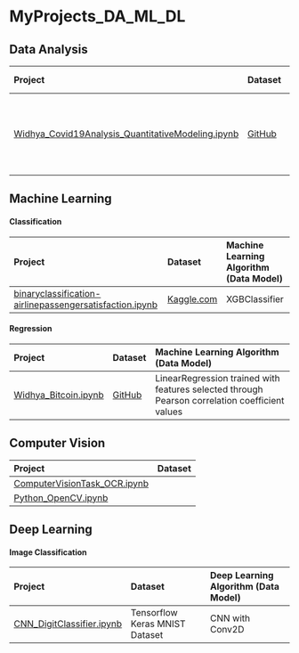 # MyProjects_DA_ML_DL  

## Data Analysis

|Project|Dataset|Additional Information|
|:----|:----|:----|
|[Widhya_Covid19Analysis_QuantitativeModeling.ipynb](<https://github.com/mygoal-javadeveloper/MyProjects_DA_ML_DL/blob/main/Data%20Analysis/Widhya_DataScienceInternship/Widhya_Covid19Analysis_QuantitativeModeling.ipynb>)|[GitHub](<https://raw.githubusercontent.com/WidhyaOrg/datasets/master/covid19.csv>)|Analysed Covid-19 spread using exponential growth formula|

## Machine Learning  
#### Classification  

|Project|Dataset|Machine Learning Algorithm (Data Model)|
|:----|:----|:----|
|[binaryclassification-airlinepassengersatisfaction.ipynb](<https://github.com/mygoal-javadeveloper/MyProjects_DA_ML_DL/blob/main/MachineLearning/Classification/binaryclassification-airlinepassengersatisfaction.ipynb>)|[Kaggle.com](<https://www.kaggle.com/teejmahal20/airline-passenger-satisfaction>)|XGBClassifier|  

#### Regression  

|Project|Dataset|Machine Learning Algorithm (Data Model)|
|:----|:----|:----|
|[Widhya_Bitcoin.ipynb](<https://github.com/mygoal-javadeveloper/MyProjects_DA_ML_DL/blob/main/MachineLearning/Regression/Widhya_DataScienceInternship/Widhya_Bitcoin.ipynb>)|[GitHub](<https://raw.githubusercontent.com/WidhyaOrg/datasets/master/bitcoin_dataset.csv>)|LinearRegression trained with features selected through Pearson correlation coefficient values|

## Computer Vision 
|Project|Dataset|
|:----|:----|
|[ComputerVisionTask_OCR.ipynb](<https://github.com/mygoal-javadeveloper/MyProjects_DA_ML_DL/blob/main/ComputerVision/ComputerVisionTask_OCR.ipynb>)||  
|[Python_OpenCV.ipynb](<https://github.com/mygoal-javadeveloper/MyProjects_DA_ML_DL/blob/main/ComputerVision/Python_OpenCV.ipynb>)||  

## Deep Learning
#### Image Classification
|Project|Dataset|Deep Learning Algorithm (Data Model)|
|:----|:----|:----|
|[CNN_DigitClassifier.ipynb](<https://github.com/mygoal-javadeveloper/MyProjects_DA_ML_DL/blob/main/DeepLearning/ImageClassification_CNN/CNN_DigitClassifier.ipynb>)|Tensorflow Keras MNIST Dataset|CNN with Conv2D|



